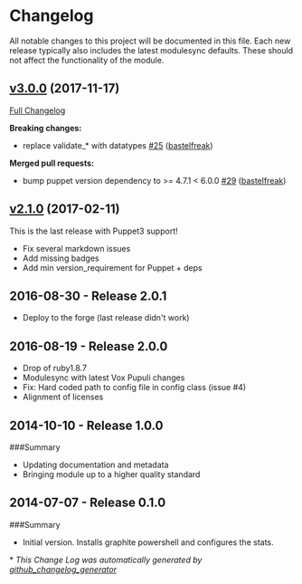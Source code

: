 # Changelog

All notable changes to this project will be documented in this file.
Each new release typically also includes the latest modulesync defaults.
These should not affect the functionality of the module.

## [v3.0.0](https://github.com/voxpupuli/puppet-graphite_powershell/tree/v3.0.0) (2017-11-17)

[Full Changelog](https://github.com/voxpupuli/puppet-graphite_powershell/compare/v2.1.0...v3.0.0)

**Breaking changes:**

- replace validate\_\* with datatypes [\#25](https://github.com/voxpupuli/puppet-graphite_powershell/pull/25) ([bastelfreak](https://github.com/bastelfreak))

**Merged pull requests:**

- bump puppet version dependency to \>= 4.7.1 \< 6.0.0 [\#29](https://github.com/voxpupuli/puppet-graphite_powershell/pull/29) ([bastelfreak](https://github.com/bastelfreak))

## [v2.1.0](https://github.com/voxpupuli/puppet-graphite_powershell/tree/v2.1.0) (2017-02-11)

This is the last release with Puppet3 support!
* Fix several markdown issues
* Add missing badges
* Add min version_requirement for Puppet + deps

## 2016-08-30 - Release 2.0.1

* Deploy to the forge (last release didn't work)

## 2016-08-19 - Release 2.0.0

* Drop of ruby1.8.7
* Modulesync with latest Vox Pupuli changes
* Fix: Hard coded path to config file in config class (issue #4)
* Alignment of licenses


## 2014-10-10 - Release 1.0.0

###Summary

* Updating documentation and metadata
* Bringing module up to a higher quality standard


## 2014-07-07 - Release 0.1.0

###Summary

* Initial version. Installs graphite powershell and configures the stats.


\* *This Change Log was automatically generated by [github_changelog_generator](https://github.com/skywinder/Github-Changelog-Generator)*